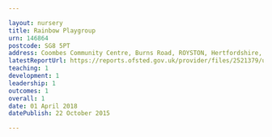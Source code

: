 ```yaml
---

layout: nursery
title: Rainbow Playgroup
urn: 146864
postcode: SG8 5PT
address: Coombes Community Centre, Burns Road, ROYSTON, Hertfordshire, SG8 5PT
latestReportUrl: https://reports.ofsted.gov.uk/provider/files/2521379/urn/146864.pdf
teaching: 1
development: 1
leadership: 1
outcomes: 1
overall: 1
date: 01 April 2018 
datePublish: 22 October 2015

---
```


